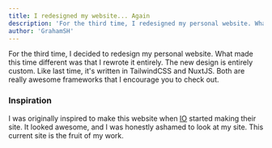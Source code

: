 ```yaml
---
title: I redesigned my website... Again
description: 'For the third time, I redesigned my personal website. What makes this time different is that I rewrote it.'
author: 'GrahamSH'
---
```


For the third time, I decided to redesign my personal website. What made this time different was that I rewrote it entirely. The new design is entirely custom. Like last time, it's written in TailwindCSS and NuxtJS. Both are really awesome frameworks that I encourage you to check out.

### Inspiration

I was originally inspired to make this website when [IO](https://jcde.xyz) started making their site. It looked awesome, and I was honestly ashamed to look at my site. This current site is the fruit of my work.
